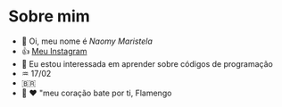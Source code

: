 # Sobre mim

- 👋 Oi, meu nome é _Naomy  Maristela_
- 👍 [Meu Instagram](instagram.com/__maristela)
- 🌱 Eu estou interessada em aprender sobre códigos de programação
- ♒ 17/02
- 🇧🇷
- 🖤 ❤️ "meu coração bate por ti, Flamengo
